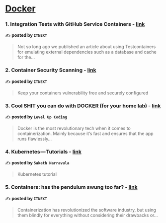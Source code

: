 
<h1><a href=https://medium.com/tag/docker/recommended target="_blank" rel="noopener noreferrer">Docker</a></h1>
<h3>1. Integration Tests with GitHub Service Containers - <a href="https://medium.com/itnext/integration-tests-with-github-service-containers-76781e1dbdfb" target="_blank" rel="noopener noreferrer">link</a></h3>

✍️ **posted by `ITNEXT`**

<blockquote>Not so long ago we published an article about using Testcontainers for emulating external dependencies such as a database and cache for the…</blockquote>

<h3>2. Container Security Scanning - <a href="https://medium.com/itnext/container-security-scanning-f16b438db58d" target="_blank" rel="noopener noreferrer">link</a></h3>

✍️ **posted by `ITNEXT`**

<blockquote>Keep your containers vulnerability free and securely configured</blockquote>

<h3>3. Cool SHIT you can do with DOCKER (for your home lab) - <a href="https://medium.com/gitconnected/cool-shit-you-can-do-with-docker-for-your-home-lab-af857dfc206d" target="_blank" rel="noopener noreferrer">link</a></h3>

✍️ **posted by `Level Up Coding`**

<blockquote>Docker is the most revolutionary tech when it comes to containerization. Mainly because it’s fast and ensures that the app runs flawlessly…</blockquote>

<h3>4. Kubernetes — Tutorials - <a href="https://medium.com/@sakethnarravula13/kubernetes-tutorials-e39238dc549c" target="_blank" rel="noopener noreferrer">link</a></h3>

✍️ **posted by `Saketh Narravula`**

<blockquote>Kubernetes tutorial</blockquote>

<h3>5. Containers: has the pendulum swung too far? - <a href="https://medium.com/itnext/containers-has-the-pendulum-swung-too-far-208ad02a6b42" target="_blank" rel="noopener noreferrer">link</a></h3>

✍️ **posted by `ITNEXT`**

<blockquote>Containerization has revolutionized the software industry, but using them blindly for everything without considering their drawbacks or…</blockquote>

